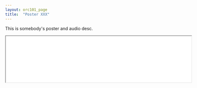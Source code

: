```yaml
---
layout: orc101_page
title:  "Poster XXX"
---
```


This is somebody's poster and audio desc.

<p></p>
<div style="text-align:center">
<iframe src="{{site.baseurl}}/assets/posters/Poster_Salma_Salah.pdf&embedded=true" width="600px"></iframe>
</div>
<p></p> 



